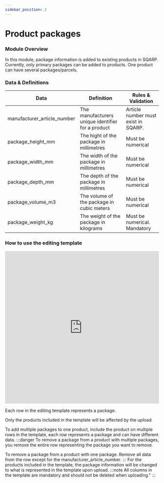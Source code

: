 ```yaml
---
sidebar_position: 2
---
```


# Product packages

### Module Overview

In this module, package information is added to existing products in SQARP. Currently, only primary packages can be added to products. One product can have several packages/parcels.

### Data & Definitions

| Data | Definition | Rules & Validation |
| --- | --- | --- |
| manufacturer_article_number | The manufacturers unique identifier for a product | Article number must exist in SQARP. |
| package_height_mm | The hight of the package in millimetres | Must be numerical |
| package_width_mm | The width of the package in millimetres | Must be numerical |
| package_depth_mm | The depth of the package in millimetres | Must be numerical |
| package_volume_m3 | The volume of the package in cubic meters | Must be numerical |
| package_weight_kg | The weight of the package in kilograms | Must be numerical. Mandatory |

### How to use the editing template

<iframe width="100%" height="500" src="https://www.youtube.com/embed/croudmjwBPs?si=T2ye1gK1b0n9GrxX" title="YouTube video player" frameborder="0" allow="accelerometer; autoplay; clipboard-write; encrypted-media; gyroscope; picture-in-picture; web-share" allowfullscreen></iframe>

Each row in the editing template represents a package.

Only the products included in the template will be affected by the upload.

To add multiple packages to one product, include the product on multiple rows in the template, each row represents a package and can have different data.
:::danger
To remove a package from a product with multiple packages, you remove the entire row representing the package you want to remove.

To remove a package from a product with one package. Remove all data from the row except for the manufacturer_article_number.
:::
For the products included in the template, the package information will be changed to what is represented in the template upon upload.
:::note
All columns in the template are mandatory and should not be deleted when uploading."
:::